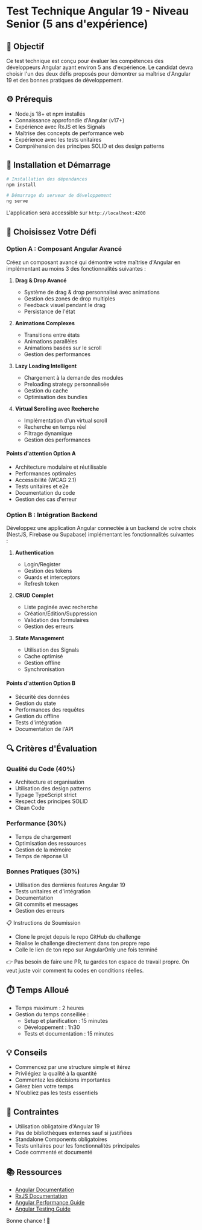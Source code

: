 # Test Technique Angular 19 - Niveau Senior (5 ans d'expérience)

## 🎯 Objectif

Ce test technique est conçu pour évaluer les compétences des développeurs Angular ayant environ 5 ans d'expérience. Le candidat devra choisir l'un des deux défis proposés pour démontrer sa maîtrise d'Angular 19 et des bonnes pratiques de développement.

## ⚙️ Prérequis

- Node.js 18+ et npm installés
- Connaissance approfondie d'Angular (v17+)
- Expérience avec RxJS et les Signals
- Maîtrise des concepts de performance web
- Expérience avec les tests unitaires
- Compréhension des principes SOLID et des design patterns

## 🚀 Installation et Démarrage

```bash
# Installation des dépendances
npm install

# Démarrage du serveur de développement
ng serve
```

L'application sera accessible sur `http://localhost:4200`

## 📝 Choisissez Votre Défi

### Option A : Composant Angular Avancé

Créez un composant avancé qui démontre votre maîtrise d'Angular en implémentant au moins 3 des fonctionnalités suivantes :

1. **Drag & Drop Avancé**
   - Système de drag & drop personnalisé avec animations
   - Gestion des zones de drop multiples
   - Feedback visuel pendant le drag
   - Persistance de l'état

2. **Animations Complexes**
   - Transitions entre états
   - Animations parallèles
   - Animations basées sur le scroll
   - Gestion des performances

3. **Lazy Loading Intelligent**
   - Chargement à la demande des modules
   - Preloading strategy personnalisée
   - Gestion du cache
   - Optimisation des bundles

4. **Virtual Scrolling avec Recherche**
   - Implémentation d'un virtual scroll
   - Recherche en temps réel
   - Filtrage dynamique
   - Gestion des performances

#### Points d'attention Option A

- Architecture modulaire et réutilisable
- Performances optimales
- Accessibilité (WCAG 2.1)
- Tests unitaires et e2e
- Documentation du code
- Gestion des cas d'erreur

### Option B : Intégration Backend

Développez une application Angular connectée à un backend de votre choix (NestJS, Firebase ou Supabase) implémentant les fonctionnalités suivantes :

1. **Authentication**
   - Login/Register
   - Gestion des tokens
   - Guards et interceptors
   - Refresh token

2. **CRUD Complet**
   - Liste paginée avec recherche
   - Création/Édition/Suppression
   - Validation des formulaires
   - Gestion des erreurs

3. **State Management**
   - Utilisation des Signals
   - Cache optimisé
   - Gestion offline
   - Synchronisation

#### Points d'attention Option B

- Sécurité des données
- Gestion du state
- Performances des requêtes
- Gestion du offline
- Tests d'intégration
- Documentation de l'API

## 🔍 Critères d'Évaluation

### Qualité du Code (40%)

- Architecture et organisation
- Utilisation des design patterns
- Typage TypeScript strict
- Respect des principes SOLID
- Clean Code

### Performance (30%)

- Temps de chargement
- Optimisation des ressources
- Gestion de la mémoire
- Temps de réponse UI

### Bonnes Pratiques (30%)

- Utilisation des dernières features Angular 19
- Tests unitaires et d'intégration
- Documentation
- Git commits et messages
- Gestion des erreurs

📋 Instructions de Soumission
  - Clone le projet depuis le repo GitHub du challenge
  - Réalise le challenge directement dans ton propre repo
  - Colle le lien de ton repo sur AngularOnly une fois terminé

👉 Pas besoin de faire une PR, tu gardes ton espace de travail propre.
On veut juste voir comment tu codes en conditions réelles.

## ⏱️ Temps Alloué

- Temps maximum : 2 heures
- Gestion du temps conseillée :
  - Setup et planification : 15 minutes
  - Développement : 1h30
  - Tests et documentation : 15 minutes

## 💡 Conseils

- Commencez par une structure simple et itérez
- Privilégiez la qualité à la quantité
- Commentez les décisions importantes
- Gérez bien votre temps
- N'oubliez pas les tests essentiels

## 🚫 Contraintes

- Utilisation obligatoire d'Angular 19
- Pas de bibliothèques externes sauf si justifiées
- Standalone Components obligatoires
- Tests unitaires pour les fonctionnalités principales
- Code commenté et documenté

## 📚 Ressources

- [Angular Documentation](https://angular.dev)
- [RxJS Documentation](https://rxjs.dev)
- [Angular Performance Guide](https://angular.dev/guide/performance)
- [Angular Testing Guide](https://angular.dev/guide/testing)

Bonne chance ! 🚀
